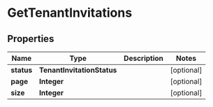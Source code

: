 

# GetTenantInvitations


## Properties

| Name | Type | Description | Notes |
|------------ | ------------- | ------------- | -------------|
|**status** | **TenantInvitationStatus** |  |  [optional] |
|**page** | **Integer** |  |  [optional] |
|**size** | **Integer** |  |  [optional] |



